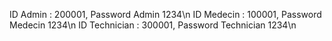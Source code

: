ID Admin : 200001, Password Admin 1234\n
ID Medecin : 100001, Password Medecin 1234\n
ID Technician : 300001, Password Technician 1234\n
